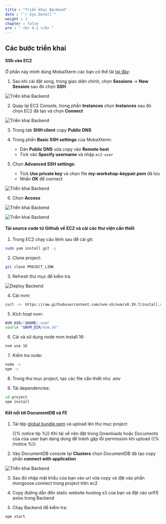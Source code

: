 ```yaml
---
title : "Triển khai Backend"
date : "`r Sys.Date()`"
weight : 1
chapter : false
pre : " <b> 4.1 </b> "
---
```


## Các bước triển khai

#### SSh vào EC2
Ở phần này mình dùng MobaXterm các bạn có thể tải [tại đây](https://mobaxterm.mobatek.net/):  
1. Sau khi cài đặt xong, trong giao diện chính, chọn **Sessions** -> **New Session** sau đó chọn **SSH**

![Triển khai Backend](/images/4/0041.png?featherlight=false&width=90pc)

2. Quay lại EC2 Console, trong phần **Instances** chọn **Instances** sau đó chọn EC2 đã tạo và chọn **Connect**

![Triển khai Backend](/images/3/0032.png?featherlight=false&width=90pc)

3. Trong tab **SHH client** copy **Public DNS**

4. Trong phần **Basic SSH settings** của MobaXterm:
   - Dán **Public DNS** vừa copy vào **Remote host**
   - Tick vào **Specify username** và nhập ```ec2-user```
5. Chọn **Advanced SSH settings**:
   - Tick **Use private key** và chọn file **my-workshop-keypair.pem** đã lưu
   - Nhấn **OK** để connect

![Triển khai Backend](/images/4/0042.png?featherlight=false&width=90pc)

6. Chọn **Access** 

![Triển khai Backend](/images/4/0043.png?featherlight=false&width=90pc)

![Triển khai Backend](/images/4/0044.png?featherlight=false&width=90pc)

#### Tải source code từ Github về EC2 và cài các thư viện cần thiết

1. Trong EC2 chạy câu lệnh sau để cài git:
```bash
sudo yum install git -y
```

2. Clone project:
```bash
git clone PROJECT_LINK
```

3. Refresh thư mục để kiểm tra

![Deploy Backend](/images/4/0045.png?featherlight=false&width=90pc)

4. Cài nvm:

```bash
curl -o- https://raw.githubusercontent.com/nvm-sh/nvm/v0.39.7/install.sh | bash
```

5. Kích hoạt nvm:
```bash
NVM_DIR="$HOME/.nvm"
source "$NVM_DIR/nvm.sh"
```

6. Cài và sử dụng node nvm install 16:

```bash
nvm use 16
```

7. Kiểm tra node:

```bash
node -v
npm -v
```

8. Trong thư mục project, tạo các file cần thiết như .env

9. Tải dependencies:

```bash
cd project
npm install
```

#### Kết nối tới DocumentDB và FE

1. Tải tệp [global bundle.pem](https://truststore.pki.rds.amazonaws.com/global/global-bundle.pem) và upload lên thư mục project 

   {{% notice tip %}}
   Khi tải về nên đặt trong Downloads hoặc Documents của của user bạn dang dùng để tránh gặp lỗi permission khi upload
   {{% /notice %}}

2. Vào DocumentDB console tại **Clusters** chọn DocumentDB đã tạo copy phần **connect with application**

![Triển khai Backend](/images/4/0049.png?featherlight=false&width=90pc)

3. Sau đó nhập mật khẩu của bạn vào uri vừa copy và đặt vào phần mongoose.connect trong project trên ec2

4. Copy đường dẫn đến static website hosting s3 của bạn và đặt vào urlFE axios trong Backend

5. Chạy Backend để kiểm tra:

```bash
npm start
```